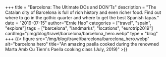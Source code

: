 +++
title = "Barcelona: The Ultimate DOs and DON'Ts"
description = "The Catalan city of Barcelona is full of rich history and even richer food. Find out where to go in the gothic quarter and where to get the best Spanish tapas."
date = "2019-07-15"
author="Ernie Hao"
categories = ["travel", "spain", "explore"]
tags = ["barcelona", "landmarks", "locations", "eurotrip2019"]
cardImg="/img/blog/travel/barcelona/barcelona_hero.webp"
type = "blog"
+++
{{< figure src="/img/blog/travel/barcelona/barcelona_hero.webp" alt="barcelona hero" title="An amazing paella cooked during the renowned Marta Amb Cu Tiem's Paella cooking class (July, 2019)" >}}